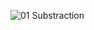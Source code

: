 ![01  Substraction](https://user-images.githubusercontent.com/112502847/232889416-d1c86aa5-b222-442c-978b-a7e38dd90adf.png)
